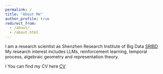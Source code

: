 ```yaml
---
permalink: /
title: "About Me"
author_profile: true
redirect_from: 
  - /about/
  - /about.html
---
```


I am a research scientist as Shenzhen Research Institute of Big Data [SRIBD](http://sribd.cn/) My research interest includes LLMs, reinforcement learning, temporal process, algebraic geometry and representation theory. 

I You can find my CV here [CV]()
